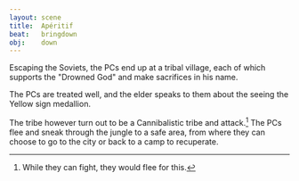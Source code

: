 ```yaml
---
layout: scene
title:  Apéritif
beat:   bringdown
obj:    down
---
```



Escaping the Soviets, the PCs end up at a tribal village,
each of which supports the "Drowned God" and make sacrifices in his name.

The PCs are treated well,
and the elder speaks to them about the seeing the Yellow sign medallion.

The tribe however turn out to be a Cannibalistic tribe and attack.[^0]
The PCs flee and sneak through the jungle to a safe area,
from where they can choose to go to the city or back to a camp to recuperate.

[^0]: While they can fight, they would flee for this.







